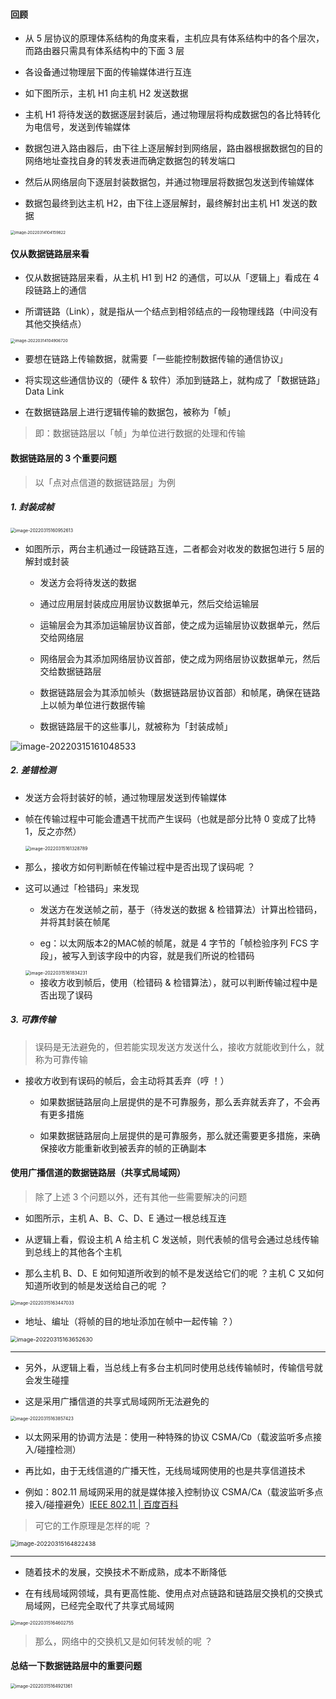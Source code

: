 #### 回顾

- 从 5 层协议的原理体系结构的角度来看，主机应具有体系结构中的各个层次，而路由器只需具有体系结构中的下面 3 层

- 各设备通过物理层下面的传输媒体进行互连

- 如下图所示，主机 H1 向主机 H2 发送数据

- 主机 H1 将待发送的数据逐层封装后，通过物理层将构成数据包的各比特转化为电信号，发送到传输媒体

- 数据包进入路由器后，由下往上逐层解封到网络层，路由器根据数据包的目的网络地址查找自身的转发表进而确定数据包的转发端口

- 然后从网络层向下逐层封装数据包，并通过物理层将数据包发送到传输媒体

- 数据包最终到达主机 H2，由下往上逐层解封，最终解封出主机 H1 发送的数据

<img src="https://aliyun-oss-lpj.oss-cn-qingdao.aliyuncs.com/images/by-picgo/image-20220314104159822.png" alt="image-20220314104159822" style="zoom:44%;" />

#### 仅从数据链路层来看

- 仅从数据链路层来看，从主机 H1 到 H2 的通信，可以从「逻辑上」看成在 4 段链路上的通信

- 所谓链路（Link），就是指从一个结点到相邻结点的一段物理线路（中间没有其他交换结点）

<img src="https://aliyun-oss-lpj.oss-cn-qingdao.aliyuncs.com/images/by-picgo/image-20220314104906720.png" alt="image-20220314104906720" style="zoom:45%;" />

- 要想在链路上传输数据，就需要「一些能控制数据传输的通信协议」

- 将实现这些通信协议的（硬件 & 软件）添加到链路上，就构成了「数据链路」 Data Link

- 在数据链路层上进行逻辑传输的数据包，被称为「帧」

> 即：数据链路层以「帧」为单位进行数据的处理和传输

#### 数据链路层的 3 个重要问题

> 以「点对点信道的数据链路层」为例

##### 1. 封装成帧

<img src="https://aliyun-oss-lpj.oss-cn-qingdao.aliyuncs.com/images/by-picgo/image-20220315160952613.png" alt="image-20220315160952613" style="zoom:50%;" />

- 如图所示，两台主机通过一段链路互连，二者都会对收发的数据包进行 5 层的解封或封装

	- 发送方会将待发送的数据

	- 通过应用层封装成应用层协议数据单元，然后交给运输层

	- 运输层会为其添加运输层协议首部，使之成为运输层协议数据单元，然后交给网络层

	- 网络层会为其添加网络层协议首部，使之成为网络层协议数据单元，然后交给数据链路层

	- 数据链路层会为其添加帧头（数据链路层协议首部）和帧尾，确保在链路上以帧为单位进行数据传输

	- 数据链路层干的这些事儿，就被称为「封装成帧」

![image-20220315161048533](https://aliyun-oss-lpj.oss-cn-qingdao.aliyuncs.com/images/by-picgo/image-20220315161048533.png)

##### 2. 差错检测

- 发送方会将封装好的帧，通过物理层发送到传输媒体

- 帧在传输过程中可能会遭遇干扰而产生误码（也就是部分比特 0 变成了比特 1，反之亦然）

	<img src="https://aliyun-oss-lpj.oss-cn-qingdao.aliyuncs.com/images/by-picgo/image-20220315161328789.png" alt="image-20220315161328789" style="zoom:50%;" />

- 那么，接收方如何判断帧在传输过程中是否出现了误码呢 ？

- 这可以通过「检错码」来发现

	- 发送方在发送帧之前，基于（待发送的数据 & 检错算法）计算出检错码，并将其封装在帧尾

	- eg：以太网版本2的MAC帧的帧尾，就是 4 字节的「帧检验序列 FCS 字段」，被写入到该字段中的内容，就是我们所说的检错码

	<img src="https://aliyun-oss-lpj.oss-cn-qingdao.aliyuncs.com/images/by-picgo/image-20220315161834231.png" alt="image-20220315161834231" style="zoom:50%;" />

	- 接收方收到帧后，使用（检错码 & 检错算法），就可以判断传输过程中是否出现了误码

##### 3. 可靠传输

> 误码是无法避免的，但若能实现发送方发送什么，接收方就能收到什么，就称为可靠传输

- 接收方收到有误码的帧后，会主动将其丢弃（哼 ！）

	- 如果数据链路层向上层提供的是不可靠服务，那么丢弃就丢弃了，不会再有更多措施

	- 如果数据链路层向上层提供的是可靠服务，那么就还需要更多措施，来确保接收方能重新收到被丢弃的帧的正确副本

#### 使用广播信道的数据链路层（共享式局域网）

> 除了上述 3 个问题以外，还有其他一些需要解决的问题

- 如图所示，主机 A、B、C、D、E 通过一根总线互连

- 从逻辑上看，假设主机 A 给主机 C 发送帧，则代表帧的信号会通过总线传输到总线上的其他各个主机

- 那么主机 B、D、E 如何知道所收到的帧不是发送给它们的呢 ？主机 C 又如何知道所收到的帧是发送给自己的呢 ？

<img src="https://aliyun-oss-lpj.oss-cn-qingdao.aliyuncs.com/images/by-picgo/image-20220315163447033.png" alt="image-20220315163447033" style="zoom:50%;" />

- 地址、编址（将帧的目的地址添加在帧中一起传输 ？）

<img src="https://aliyun-oss-lpj.oss-cn-qingdao.aliyuncs.com/images/by-picgo/image-20220315163652630.png" alt="image-20220315163652630" style="zoom:65%;" />

---

- 另外，从逻辑上看，当总线上有多台主机同时使用总线传输帧时，传输信号就会发生碰撞

- 这是采用广播信道的共享式局域网所无法避免的

<img src="https://aliyun-oss-lpj.oss-cn-qingdao.aliyuncs.com/images/by-picgo/image-20220315163857423.png" alt="image-20220315163857423" style="zoom:50%;" />

- 以太网采用的协调方法是：使用一种特殊的协议 CSMA/C`D`（载波监听多点接入/碰撞检测）

- 再比如，由于无线信道的广播天性，无线局域网使用的也是共享信道技术

- 例如：802.11 局域网采用的就是媒体接入控制协议 CSMA/C`A`（载波监听多点接入/碰撞避免）[IEEE 802.11 | 百度百科](https://baike.baidu.com/item/IEEE%20802.11/8447947)

> 可它的工作原理是怎样的呢 ？

<img src="https://aliyun-oss-lpj.oss-cn-qingdao.aliyuncs.com/images/by-picgo/image-20220315164822438.png" alt="image-20220315164822438" style="zoom: 67%;" />

---

- 随着技术的发展，交换技术不断成熟，成本不断降低

- 在有线局域网领域，具有更高性能、使用点对点链路和链路层交换机的交换式局域网，已经完全取代了共享式局域网

<img src="https://aliyun-oss-lpj.oss-cn-qingdao.aliyuncs.com/images/by-picgo/image-20220315164602755.png" alt="image-20220315164602755" style="zoom:50%;" />

> 那么，网络中的交换机又是如何转发帧的呢 ？

#### 总结一下数据链路层中的重要问题

<img src="https://aliyun-oss-lpj.oss-cn-qingdao.aliyuncs.com/images/by-picgo/image-20220315164921361.png" alt="image-20220315164921361" style="zoom:50%;" />
